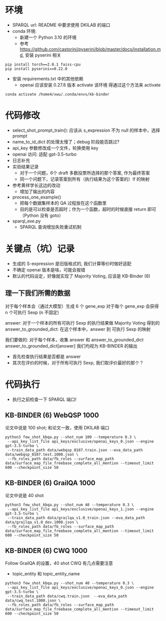 # 环境
- SPARQL url: README 中要求使用 DKILAB 的端口
- conda 环境: 
    - 新建一个 Python 3.10 的环境
    - 参考 https://github.com/castorini/pyserini/blob/master/docs/installation.md, 安装 pyserini 相关
```
pip install torch==2.0.1 faiss-cpu
pip install pyserini==0.22.0
```
- 安装 requirements.txt 中的其他依赖
    - openai 应该安装 0.27.8 版本
activate 该环境
得通过这个方法来 activate
```
conda activate /home4/xwu/.conda/envs/kb-binder
```

# 代码修改
- select_shot_prompt_train(): 应该从 s_expression 不为 null 的样本中，选择 prompt
- name_to_id_dict 的处理太慢了；debug 阶段能否跳过?
- api_key 参数修改成一个文件，轮换使用 key
- openai 访问: 适配 gpt-3.5-turbo
- 日志补充
- 实验结果记录
    - 对于一个问题，6个 draft 多数投票所选择的那个答案, 作为最终答案
    - 同一个问题下，记录答案到所有（执行结果为这个答案的）lf 的映射
- 参考黄祥学长这边的改动
    - 增加了输出的内容
- process_one_example()
    - 把每个数据集样本的 QA 过程放在这个函数里
    - 目的是可以检查是否超时；作为一个函数，超时的时候直接 return 即可（Python 没有 goto）
- sparql_exe.py
    - SPARQL 查询增加失败重试机制
# 关键点（坑）记录
- 生成的 S-expression 是旧版格式的, 我们计算等价时做好适配
- 不确定 openai 版本是啥，可能会报错
- 默认的代码设定，好像就实现了 Majority Voting, 应该是 KB-Binder (6)

## 理一下我们所需的数据
对于每个样本会（通过大模型）生成 6 个 gene_exp
对于每个 gene_exp 会获得 n 个可执行 Sexp (n 不固定)

answer: 对于一个样本的所有可执行 Sexp 的执行结果做 Majority Voting 得到的
answer_to_grounded_dict: 在这个样本中，answer 到 可执行 Sexp 的映射

我们要做的: 对于每个样本，收集 answer 和 answer_to_grounded_dict
answer_to_grounded_dict[answer] 我们均视为 KB-BINDER 的输出
- 首先检查执行结果是否都是 answer
- 其次在评价的时候，对于所有可执行 Sexp, 我们取评价最好的那个？

# 代码执行
- 执行之前检查一下 SPARQL 端口!
## KB-BINDER (6) WebQSP 1000
论文中说是 100 shot; 和论文一致，使用 DKILAB 端口
```
python3 few_shot_kbqa.py --shot_num 100 --temperature 0.3 \
 --api_key_list_file api_keys/exclusive/openai_keys_0.json --engine gpt-3.5-turbo \
 --train_data_path data/webqsp_0107.train.json --eva_data_path data/webqsp_0107.test.1000.json \
 --fb_roles_path data/fb_roles --surface_map_path data/surface_map_file_freebase_complete_all_mention --timeout_limit 600 --checkpoint_size 50
```
## KB-BINDER (6) GrailQA 1000
论文中说是 40 shot
```
python3 few_shot_kbqa.py --shot_num 40 --temperature 0.3 \
 --api_key_list_file api_keys/exclusive/openai_keys_1.json --engine gpt-3.5-turbo \
 --train_data_path data/grailqa_v1.0_train.json --eva_data_path data/grailqa_v1.0_dev.1000.json \
 --fb_roles_path data/fb_roles --surface_map_path data/surface_map_file_freebase_complete_all_mention --timeout_limit 600 --checkpoint_size 50
```

## KB-BINDER (6) CWQ 1000
Follow GrailQA 的设置，40 shot
CWQ 有几点需要注意
- topic_entity 和 topic_entity_name

```
python3 few_shot_kbqa.py --shot_num 40 --temperature 0.3 \
 --api_key_list_file api_keys/exclusive/openai_keys_0.json --engine gpt-3.5-turbo \
 --train_data_path data/cwq.train.json  --eva_data_path data/cwq.test.1000.json \
 --fb_roles_path data/fb_roles --surface_map_path data/surface_map_file_freebase_complete_all_mention --timeout_limit 600 --checkpoint_size 50
```